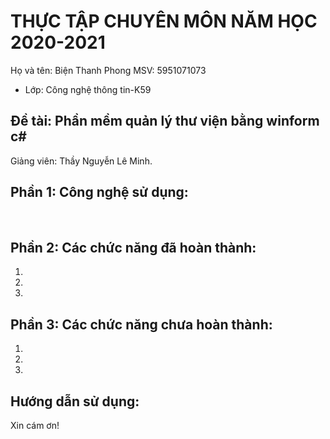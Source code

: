 # THỰC TẬP CHUYÊN MÔN NĂM HỌC 2020-2021

Họ và tên: Biện Thanh Phong
MSV: 5951071073

* Lớp: Công nghệ thông tin-K59

## Đề tài: Phần mềm quản lý thư viện bằng winform c#
Giảng viên: Thầy Nguyễn Lê Minh. 

## Phần 1: Công nghệ sử dụng:
  

## Phần 2: Các chức năng đã hoàn thành:
1. 
2. 
3. 


## Phần 3: Các chức năng chưa hoàn thành:
1.
2.
3.

## Hướng dẫn sử dụng:


Xin cám ơn!
